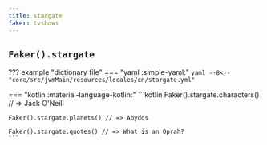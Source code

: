 ```yaml
---
title: stargate
faker: tvshows
---
```


## `Faker().stargate`

??? example "dictionary file"
    === "yaml :simple-yaml:"
        ```yaml
        --8<-- "core/src/jvmMain/resources/locales/en/stargate.yml"
        ```

=== "kotlin :material-language-kotlin:"
    ```kotlin
    Faker().stargate.characters() // => Jack O'Neill

    Faker().stargate.planets() // => Abydos

    Faker().stargate.quotes() // => What is an Oprah?
    ```
